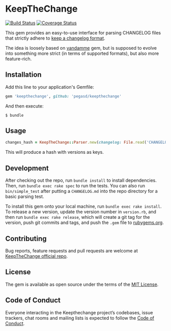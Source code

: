# KeepTheChange

[![Build Status](https://travis-ci.org/pegasd/keepthechange.svg?branch=master)](https://travis-ci.org/pegasd/keepthechange)
[![Coverage Status](https://coveralls.io/repos/github/pegasd/keepthechange/badge.svg)](https://coveralls.io/github/pegasd/keepthechange)

This gem provides an easy-to-use interface for parsing CHANGELOG files that strictly adhere to
[keep a changelog format](http://keepachangelog.com/).

The idea is loosely based on [vandamme](https://github.com/tech-angels/vandamme) gem, but is supposed to evolve
into something more strict (in terms of supported formats), but also more feature-rich.

## Installation

Add this line to your application's Gemfile:

```ruby
gem 'keepthechange', github: 'pegasd/keepthechange'
```

And then execute:

    $ bundle

## Usage

```ruby
changes_hash = KeepTheChange::Parser.new(changelog: File.read('CHANGELOG.md')).parse
```

This will produce a hash with versions as keys.

## Development

After checking out the repo, run `bundle install` to install dependencies. Then, run `bundle exec rake spec` to run the tests. You can also 
run `bin/simple_test` after putting a `CHANGELOG.md` into the repo directory for a basic parsing test.

To install this gem onto your local machine, run `bundle exec rake install`. To release a new version, update the version number in 
`version.rb`, and then run `bundle exec rake release`, which will create a git tag for the version, push git commits and tags, and push 
the `.gem` file to [rubygems.org](https://rubygems.org).

## Contributing

Bug reports, feature requests and pull requests are welcome at [KeepTheChange official repo](https://github.com/pegasd/keepthechange).

## License

The gem is available as open source under the terms of the [MIT License](http://opensource.org/licenses/MIT).

## Code of Conduct

Everyone interacting in the Keepthechange project’s codebases, issue trackers, chat rooms and mailing lists is expected to follow the 
[Code of Conduct](https://github.com/pegasd/keepthechange/blob/master/CODE_OF_CONDUCT.md).
